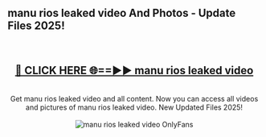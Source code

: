 <h2>manu rios leaked video And Photos - Update Files 2025!</h2>
<br>
<div align="center">
<h2><a href="https://betterlinks.top/A2PfLJ" rel="nofollow">🔴 CLICK HERE 🌐==►► manu rios leaked video</a></h2>
<br>
Get manu rios leaked video and all content. Now you can access all videos and pictures of manu rios leaked video. New Updated Files 2025!
<br>
<br>
<a href="https://betterlinks.top/A2PfLJ" rel="nofollow" data-target="animated-image.originalLink"><img src="https://i.imgur.com/dJHk4Zq.gif" alt="manu rios leaked video OnlyFans" style="max-width: 100%; display: inline-block;" data-target="animated-image.originalImage"></a>
</div>
<br>